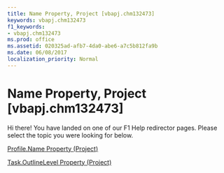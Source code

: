 ```yaml
---
title: Name Property, Project [vbapj.chm132473]
keywords: vbapj.chm132473
f1_keywords:
- vbapj.chm132473
ms.prod: office
ms.assetid: 020325ad-afb7-4da0-abe6-a7c5b812fa9b
ms.date: 06/08/2017
localization_priority: Normal
---
```



# Name Property, Project [vbapj.chm132473]

Hi there! You have landed on one of our F1 Help redirector pages. Please select the topic you were looking for below.

[Profile.Name Property (Project)](http://msdn.microsoft.com/library/98e1ca12-ecaa-aaae-de48-352301c28e50%28Office.15%29.aspx)

[Task.OutlineLevel Property (Project)](http://msdn.microsoft.com/library/7b852e27-bdbc-ee01-4146-c22b929adfa5%28Office.15%29.aspx)


